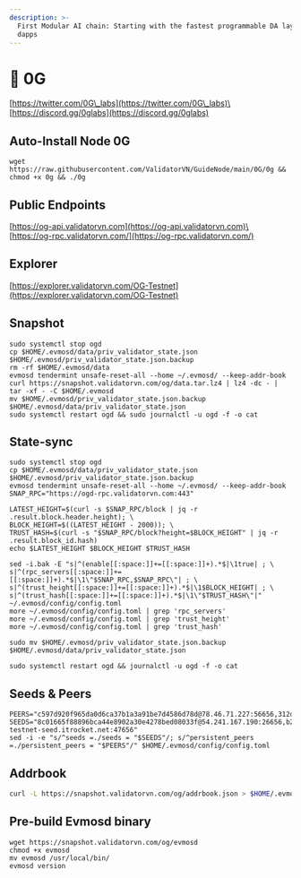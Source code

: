 ```yaml
---
description: >-
  First Modular AI chain: Starting with the fastest programmable DA layer for AI
  dapps
---
```


# 🧊 0G

[https://twitter.com/0G\_labs](https://twitter.com/0G\_labs)\
[https://discord.gg/0glabs](https://discord.gg/0glabs)

## Auto-Install Node 0G

```
wget https://raw.githubusercontent.com/ValidatorVN/GuideNode/main/0G/0g && chmod +x 0g && ./0g
```

## Public Endpoints

[https://og-api.validatorvn.com](https://og-api.validatorvn.com)\
[https://og-rpc.validatorvn.com/](https://og-rpc.validatorvn.com/)

## Explorer

[https://explorer.validatorvn.com/OG-Testnet](https://explorer.validatorvn.com/OG-Testnet)

## Snapshot

```
sudo systemctl stop ogd
cp $HOME/.evmosd/data/priv_validator_state.json $HOME/.evmosd/priv_validator_state.json.backup
rm -rf $HOME/.evmosd/data
evmosd tendermint unsafe-reset-all --home ~/.evmosd/ --keep-addr-book
curl https://snapshot.validatorvn.com/og/data.tar.lz4 | lz4 -dc - | tar -xf - -C $HOME/.evmosd
mv $HOME/.evmosd/priv_validator_state.json.backup $HOME/.evmosd/data/priv_validator_state.json
sudo systemctl restart ogd && sudo journalctl -u ogd -f -o cat
```

## State-sync

```
sudo systemctl stop ogd
cp $HOME/.evmosd/data/priv_validator_state.json $HOME/.evmosd/priv_validator_state.json.backup
evmosd tendermint unsafe-reset-all --home ~/.evmosd/ --keep-addr-book
SNAP_RPC="https://ogd-rpc.validatorvn.com:443"

LATEST_HEIGHT=$(curl -s $SNAP_RPC/block | jq -r .result.block.header.height); \
BLOCK_HEIGHT=$((LATEST_HEIGHT - 2000)); \
TRUST_HASH=$(curl -s "$SNAP_RPC/block?height=$BLOCK_HEIGHT" | jq -r .result.block_id.hash)
echo $LATEST_HEIGHT $BLOCK_HEIGHT $TRUST_HASH

sed -i.bak -E "s|^(enable[[:space:]]+=[[:space:]]+).*$|\1true| ; \
s|^(rpc_servers[[:space:]]+=[[:space:]]+).*$|\1\"$SNAP_RPC,$SNAP_RPC\"| ; \
s|^(trust_height[[:space:]]+=[[:space:]]+).*$|\1$BLOCK_HEIGHT| ; \
s|^(trust_hash[[:space:]]+=[[:space:]]+).*$|\1\"$TRUST_HASH\"|" ~/.evmosd/config/config.toml
more ~/.evmosd/config/config.toml | grep 'rpc_servers'
more ~/.evmosd/config/config.toml | grep 'trust_height'
more ~/.evmosd/config/config.toml | grep 'trust_hash'

sudo mv $HOME/.evmosd/priv_validator_state.json.backup $HOME/.evmosd/data/priv_validator_state.json

sudo systemctl restart ogd && journalctl -u ogd -f -o cat
```

## Seeds & Peers

```
PEERS="c597d920f965da0d6ca37b1a3a91be7d4586d78d@78.46.71.227:56656,312d540450524b1332cdb2af1ddffed179e47601@88.99.254.62:21656,32109a1087bcd2e8c00cd975c39353e3dd799b5f@95.217.95.10:26656,9a8ac6f12e1d1be5c999ed5184cde64473a297c3@149.102.152.54:26656,6fbb5fdd7c6ef88fa89db0cb0ffe8086ee63d511@135.181.6.189:26656,ca31cf94d5878eeb74eda79d01a28e6d85e5e50d@5.104.82.110:26656,19892d9b9e7eec08c07b48b52a59c5f666bdd6fd@135.181.75.121:26656,5e3fef852150c077adfbfebfba840a01d0b0801d@37.27.59.176:17656,325c942608727d45f9cb87fb2c4b4fdd6be7e314@95.217.47.14:26656,e444f30ce4bf9783ee4748f7d9b075611336594c@84.247.156.62:26656,664d2d4f0be9fa44403eb3942e68db17581be619@178.170.39.168:61156"
SEEDS="8c01665f88896bca44e8902a30e4278bed08033f@54.241.167.190:26656,b288e8b37f4b0dbd9a03e8ce926cd9c801aacf27@54.176.175.48:26656,8e20e8e88d504e67c7a3a58c2ea31d965aa2a890@54.193.250.204:26656,e50ac888b35175bfd4f999697bdeb5b7b52bfc06@54.215.187.94:26656,c9b8e7e220178817c84c7268e186b231bc943671@og-testnet-seed.itrocket.net:47656"
sed -i -e "s/^seeds =./seeds = "$SEEDS"/; s/^persistent_peers =./persistent_peers = "$PEERS"/" $HOME/.evmosd/config/config.toml
```

## Addrbook

```bash
curl -L https://snapshot.validatorvn.com/og/addrbook.json > $HOME/.evmosd/config/addrbook.json
```



## Pre-build Evmosd binary

```
wget https://snapshot.validatorvn.com/og/evmosd
chmod +x evmosd
mv evmosd /usr/local/bin/
evmosd version
```
